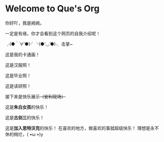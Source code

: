 # Welcome to Que's Org

你好吖，我是阙阙。

一定是有缘，你才会看到这个网页的自我介绍呢！

╭(●｀∀′●)╯╰(●’◡’●)╮ 击掌~


这是我的卡通画！


这是汉服照！


这是毕业照！


这是读研照！


接下来是快乐展示~~（安利现场）~~


这是**朱白女孩**的快乐！



这是**古剑三**的快乐！


这是**加入思特沃克**的快乐！
在喜欢的地方，做喜欢的事就超级快乐！
理想是永不休的绚烂，( •ω •)y

